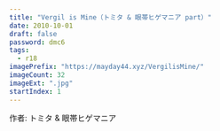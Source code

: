 ```yaml
---
title: "Vergil is Mine（トミタ & 眼帯ヒゲマニア part）"
date: 2010-10-01
draft: false
password: dmc6
tags: 
  - r18
imagePrefix: "https://mayday44.xyz/VergilisMine/"  
imageCount: 32
imageExt: ".jpg" 
startIndex: 1
---
```

作者: トミタ & 眼帯ヒゲマニア  